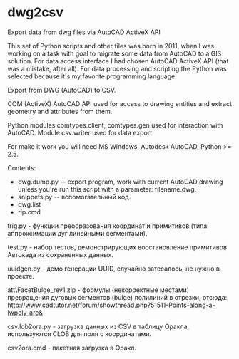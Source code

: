 dwg2csv
=======

Export data from dwg files via AutoCAD ActiveX API

This set of Python scripts and other files was born in 2011, when I was working on a task with goal to migrate some data from AutoCAD to a GIS solution.
For data access interface I had chosen AutoCAD ActiveX API (that was a mistake, after all).
For data processing and scripting the Python was selected because it's my favorite programming language.

Export from DWG (AutoCAD) to CSV.

COM (ActiveX) AutoCAD API used for access to drawing entities and extract geometry and attributes from them.

Python modules comtypes.client, comtypes.gen used for interaction with AutoCAD.
Module csv.writer used for data export.

For make it work you will need MS Windows, Autodesk AutoCAD, Python >= 2.5.

Contents:

* dwg.dump.py -- export program, work with current AutoCAD drawing unless you're run this script with a parameter: filename.dwg.
* snippets.py -- вспомогательный код.
* dwg.list
* rip.cmd

trig.py - функции преобразования координат и примитивов (типа аппроксимации дуг линейными сегментами).

test.py - набор тестов, демонстрирующих восстановление примитивов Автокада из сохраненных данных.

uuidgen.py - демо генерации UUID, случайно затесалось, не нужно в проекте.

att\FacetBulge_rev1.zip - формулы (некорректные местами) превращения дуговых сегментов (bulge) полилиний в отрезки, отсюда: http://www.cadtutor.net/forum/showthread.php?51511-Points-along-a-lwpoly-arc&

csv.lob2ora.py - загрузка данных из CSV в таблицу Оракла, используются CLOB для поля с координатами.

csv2ora.cmd - пакетная загрузка в Оракл.
